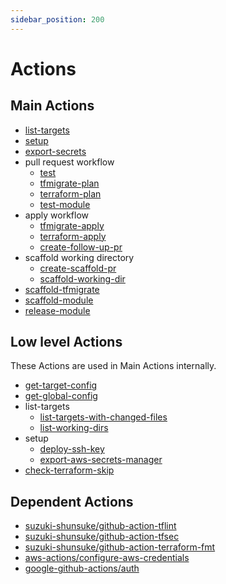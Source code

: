 ```yaml
---
sidebar_position: 200
---
```


# Actions

## Main Actions

* [list-targets](list-targets)
* [setup](setup)
* [export-secrets](export-secrets)
* pull request workflow
  * [test](test)
  * [tfmigrate-plan](tfmigrate-plan)
  * [terraform-plan](terraform-plan)
  * [test-module](test-module)
* apply workflow
  * [tfmigrate-apply](tfmigrate-apply)
  * [terraform-apply](terraform-apply)
  * [create-follow-up-pr](create-follow-up-pr)
* scaffold working directory
  * [create-scaffold-pr](create-scaffold-pr)
  * [scaffold-working-dir](scaffold-working-dir)
* [scaffold-tfmigrate](scaffold-tfmigrate)
* [scaffold-module](scaffold-module)
* [release-module](release-module)

## Low level Actions

These Actions are used in Main Actions internally.

* [get-target-config](get-target-config)
* [get-global-config](get-global-config)
* list-targets
  * [list-targets-with-changed-files](list-targets-with-changed-files)
  * [list-working-dirs](list-working-dirs)
* setup
  * [deploy-ssh-key](deploy-ssh-key)
  * [export-aws-secrets-manager](export-aws-secrets-manager)
* [check-terraform-skip](check-terraform-skip)

## Dependent Actions

* [suzuki-shunsuke/github-action-tflint](https://github.com/suzuki-shunsuke/github-action-tflint)
* [suzuki-shunsuke/github-action-tfsec](https://github.com/suzuki-shunsuke/github-action-tfsec)
* [suzuki-shunsuke/github-action-terraform-fmt](https://github.com/suzuki-shunsuke/github-action-terraform-fmt)
* [aws-actions/configure-aws-credentials](https://github.com/aws-actions/configure-aws-credentials)
* [google-github-actions/auth](https://github.com/google-github-actions/auth)
